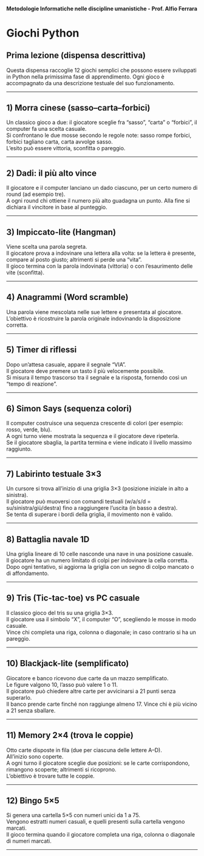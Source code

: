 #### Metodologie Informatiche nelle discipline umanistiche - Prof. Alfio Ferrara

# Giochi Python

## Prima lezione (dispensa descrittiva)

Questa dispensa raccoglie 12 giochi semplici che possono essere sviluppati in Python nella primissima fase di apprendimento.  Ogni gioco è accompagnato da una descrizione testuale del suo funzionamento.

---

## 1) Morra cinese (sasso–carta–forbici)  
Un classico gioco a due: il giocatore sceglie fra “sasso”, “carta” o “forbici”, il computer fa una scelta casuale.  
Si confrontano le due mosse secondo le regole note: sasso rompe forbici, forbici tagliano carta, carta avvolge sasso.  
L’esito può essere vittoria, sconfitta o pareggio.

---

## 2) Dadi: il più alto vince  
Il giocatore e il computer lanciano un dado ciascuno, per un certo numero di round (ad esempio tre).  
A ogni round chi ottiene il numero più alto guadagna un punto. Alla fine si dichiara il vincitore in base al punteggio.

---

## 3) Impiccato-lite (Hangman)  
Viene scelta una parola segreta.  
Il giocatore prova a indovinare una lettera alla volta: se la lettera è presente, compare al posto giusto; altrimenti si perde una “vita”.  
Il gioco termina con la parola indovinata (vittoria) o con l’esaurimento delle vite (sconfitta).

---

## 4) Anagrammi (Word scramble)  
Una parola viene mescolata nelle sue lettere e presentata al giocatore.  
L’obiettivo è ricostruire la parola originale indovinando la disposizione corretta.

---

## 5) Timer di riflessi  
Dopo un’attesa casuale, appare il segnale “VIA”.  
Il giocatore deve premere un tasto il più velocemente possibile.  
Si misura il tempo trascorso tra il segnale e la risposta, fornendo così un “tempo di reazione”.

---

## 6) Simon Says (sequenza colori)  
Il computer costruisce una sequenza crescente di colori (per esempio: rosso, verde, blu).  
A ogni turno viene mostrata la sequenza e il giocatore deve ripeterla.  
Se il giocatore sbaglia, la partita termina e viene indicato il livello massimo raggiunto.

---

## 7) Labirinto testuale 3×3  
Un cursore si trova all’inizio di una griglia 3×3 (posizione iniziale in alto a sinistra).  
Il giocatore può muoversi con comandi testuali (w/a/s/d = su/sinistra/giù/destra) fino a raggiungere l’uscita (in basso a destra).  
Se tenta di superare i bordi della griglia, il movimento non è valido.

---

## 8) Battaglia navale 1D  
Una griglia lineare di 10 celle nasconde una nave in una posizione casuale.  
Il giocatore ha un numero limitato di colpi per indovinare la cella corretta.  
Dopo ogni tentativo, si aggiorna la griglia con un segno di colpo mancato o di affondamento.

---

## 9) Tris (Tic-tac-toe) vs PC casuale  
Il classico gioco del tris su una griglia 3×3.  
Il giocatore usa il simbolo “X”, il computer “O”, scegliendo le mosse in modo casuale.  
Vince chi completa una riga, colonna o diagonale; in caso contrario si ha un pareggio.

---

## 10) Blackjack-lite (semplificato)  
Giocatore e banco ricevono due carte da un mazzo semplificato.  
Le figure valgono 10, l’asso può valere 1 o 11.  
Il giocatore può chiedere altre carte per avvicinarsi a 21 punti senza superarlo.  
Il banco prende carte finché non raggiunge almeno 17. Vince chi è più vicino a 21 senza sballare.

---

## 11) Memory 2×4 (trova le coppie)  
Otto carte disposte in fila (due per ciascuna delle lettere A–D).  
All’inizio sono coperte.  
A ogni turno il giocatore sceglie due posizioni: se le carte corrispondono, rimangono scoperte; altrimenti si ricoprono.  
L’obiettivo è trovare tutte le coppie.

---

## 12) Bingo 5×5  
Si genera una cartella 5×5 con numeri unici da 1 a 75.  
Vengono estratti numeri casuali, e quelli presenti sulla cartella vengono marcati.  
Il gioco termina quando il giocatore completa una riga, colonna o diagonale di numeri marcati.

---
